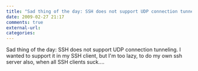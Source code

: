 ```yaml
---
title: "Sad thing of the day: SSH does not support UDP connection tunneling. I wanted..."
date: 2009-02-27 21:17
comments: true
external-url:
categories:
---
```

Sad thing of the day: SSH does not support UDP connection tunneling. I wanted to support it in my SSH client, but I'm too lazy, to do my own ssh server also, when all SSH clients suck....
